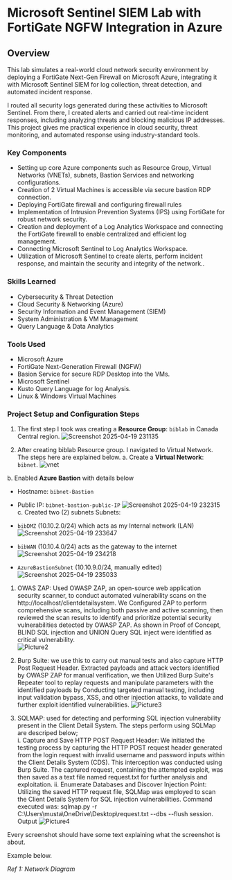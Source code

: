 # Microsoft Sentinel SIEM Lab with FortiGate NGFW Integration in Azure

## Overview

This lab simulates a real-world cloud network security environment by deploying a FortiGate Next-Gen Firewall on Microsoft Azure, integrating it with Microsoft Sentinel SIEM for log collection, threat detection, and automated incident response.

I routed all security logs generated during these activities to Microsoft Sentinel. From there, I created alerts and carried out real-time incident responses, including analyzing threats and blocking malicious IP addresses. This project gives me practical experience in cloud security, threat monitoring, and automated response using industry-standard tools.

### Key Components
- Setting up core Azure components such as Resource Group, Virtual Networks (VNETs), subnets, Bastion Services and networking configurations.
- Creation of 2 Virtual Machines is accessible via secure bastion RDP connection.
- Deploying FortiGate firewall and configuring firewall rules
- Implementation of Intrusion Prevention Systems (IPS) using FortiGate for robust network security.
- Creation and deployment of a Log Analytics Workspace and connecting the FortiGate firewall to enable centralized and efficient log management.
- Connecting Microsoft Sentinel to Log Analytics Workspace.
- Utilization of Microsoft Sentinel to create alerts, perform incident response, and maintain the security and integrity of the network..

### Skills Learned

- Cybersecurity & Threat Detection
- Cloud Security & Networking (Azure)
- Security Information and Event Management (SIEM)
- System Administration & VM Management
- Query Language & Data Analytics

### Tools Used
- Microsoft Azure
- FortiGate Next-Generation Firewall (NGFW)
- Basion Service for secure RDP Desktop into the VMs.
- Microsoft Sentinel
- Kusto Query Language for log Analysis.
- Linux & Windows Virtual Machines

### Project Setup and Configuration Steps

1.  The first step I took was creating  a **Resource Group**: `biblab` in Canada Central region.
![Screenshot 2025-04-19 231135](https://github.com/user-attachments/assets/1dc6f81b-346a-4b1e-bcaa-a0756d7fd82b)

2.	After creating biblab Resource group. I navigated to Virtual Network. The steps here are explained below.
   a. Create a **Virtual Network**: `bibnet`.
![vnet](https://github.com/user-attachments/assets/fc99218b-ea2b-48c1-be3e-ef824064ec3d)


  b. Enabled **Azure Bastion** with details below 
  - Hostname: `bibnet-Bastion`
  - Public IP: `bibnet-bastion-public-IP`
  ![Screenshot 2025-04-19 232315](https://github.com/user-attachments/assets/a07769e8-8dd8-4c66-9bf4-cab4108ff75f)
 c. Created two (2) subnets  Subnets:
  - `bibDMZ` (10.10.2.0/24) which acts as my Internal network (LAN)
 ![Screenshot 2025-04-19 233647](https://github.com/user-attachments/assets/458d672f-3fd4-4c5f-ad32-2da855f72a97)

  - `bibWAN` (10.10.4.0/24) acts as the gateway to the internet 
 ![Screenshot 2025-04-19 234218](https://github.com/user-attachments/assets/9678d8bd-27cf-4ec9-9b10-39e65396a3c4)

  - `AzureBastionSubnet` (10.10.9.0/24, manually edited)
![Screenshot 2025-04-19 235033](https://github.com/user-attachments/assets/c8748030-3980-4ce3-b83b-162930a0861a)






1. OWAS ZAP: Used OWASP ZAP, an open-source web application security scanner, to conduct automated vulnerability scans on the http://localhost/clientdetailsystem. We Configured ZAP to perform comprehensive scans, including both passive and active scanning, then reviewed the scan results to identify and prioritize potential security vulnerabilities detected by OWASP ZAP. As shown in Proof of Concept, BLIND SQL injection and UNION Query SQL inject were identified as critical vulnerability.  
![Picture2](https://github.com/user-attachments/assets/8c621698-fb08-40e9-bbab-f3403fe1b5df)

2. Burp Suite: we use this to carry out manual tests and also capture HTTP Post Request Header. Extracted payloads and attack vectors identified by OWASP ZAP for manual verification, we then Utilized Burp Suite's Repeater tool to replay requests and manipulate parameters with the identified payloads by Conducting targeted manual testing, including input validation bypass, XSS, and other injection attacks, to validate and further exploit identified vulnerabilities.
![Picture3](https://github.com/user-attachments/assets/6f51cdcb-d689-422a-aaf0-888ef4dcb94d)

3. SQLMAP: used for detecting and performing SQL injection vulnerability present in the Client Detail System. The steps perform using SQLMap are descriped below; <br>
   i. Capture and Save HTTP POST Request Header: We initiated the testing process by          capturing the HTTP POST request header generated from the login request with            invalid username and password inputs within the Client Details System (CDS).            This interception was conducted using Burp Suite. The captured request,                 containing the attempted exploit, was then saved as a text file named request.txt       for further analysis and exploitation.
 ii.  Enumerate Databases and Discover Injection Point: Utilizing the saved HTTP              request file, SQLMap was employed to scan the Client Details System for SQL             injection vulnerabilities. Command executed was:
   sqlmap.py -r C:\Users\musta\OneDrive\Desktop\request.txt --dbs --flush     session.
                            Output
   ![Picture4](https://github.com/user-attachments/assets/d481269c-870d-4319-b7cf-2becb942f468)




Every screenshot should have some text explaining what the screenshot is about.

Example below.

*Ref 1: Network Diagram*
